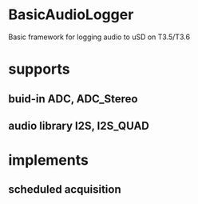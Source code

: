 # BasicAudioLogger
Basic framework for logging audio to uSD on T3.5/T3.6

# supports 
## buid-in ADC, ADC_Stereo
## audio library I2S, I2S_QUAD 

# implements
## scheduled acquisition
